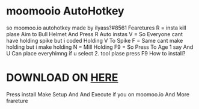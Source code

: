 # moomooio AutoHotkey
so moomoo.io autohotkey made by ilyass?#8561
Fearetures
R = insta kill plase Aim to Bull Helmet And Press R Auto instas
V = So Everyone cant have holding spike but i coded Holding V To Spike
F = Same cant make holding but i make holding
N = Mill Holding
F9 = So Press To Age 1 say And U Can place everyhimng if u select 2. tool plase press F9
How to install?
# DOWNLOAD ON [HERE](https://www.autohotkey.com/)
Press install
Make Setup And
And Execute if you on moomoo.io
And More frareture
